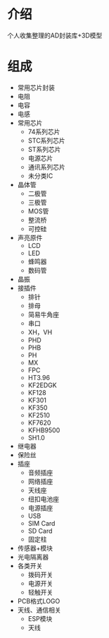# 介绍
 个人收集整理的AD封装库+3D模型
# 组成
+ 常用芯片封装
+ 电阻
+ 电容
+ 电感
+ 常用芯片
     + 74系列芯片
     + STC系列芯片
     + ST系列芯片
     + 电源芯片
     + 通讯系列芯片
     + 未分类IC
+ 晶体管
    + 二极管
    + 三极管
    + MOS管
    + 整流桥
    + 可控硅
+ 声亮原件
    + LCD
    + LED
    + 蜂鸣器
    + 数码管
+ 晶振
+ 接插件
    + 排针
    + 排母
    + 简易牛角座
    + 串口
    + XH，VH
    + PHD
    + PHB
    + PH
    + MX
    + FPC
    + HT3.96
    + KF2EDGK
    + KF128
    + KF301
    + KF350
    + KF2510
    + KF7620
    + KFHB9500
    + SH1.0
+ 继电器
+ 保险丝
+ 插座
    + 音频插座
    + 网络插座
    + 天线座
    + 纽扣电池座
    + 电源插座
    + USB
    + SIM Card
    + SD Card
    + 固定柱
+ 传感器+模块
+ 光电隔离器
+ 各类开关
    + 拨码开关
    + 电源开关
    + 轻触开关
+ PCB格式LOGO
+ 天线、通信相关
    + ESP模块
    + 天线